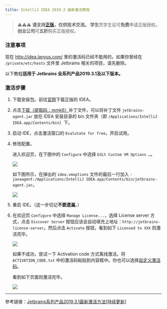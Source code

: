 ```yaml
---
title: IntelliJ IDEA 2019.3 最新激活教程
---
```


> ⚠️⚠️⚠️ **请支持[正版]((https://www.jetbrains.com/idea/))，仅供技术交流。**
**学生**凭学生证可**免费**申请正版授权。
**创业公司**可**五折**购买正版授权。

### 注意事项

现在 http://idea.lanyus.com/ 里的激活码已经不能用的，如果你曾经在 `/private/etc/hosts` 文件里 Jetbrains 相关的项⽬，请先删除。

以下教程**适用于 Jetbrains 全系列产品2019.3.1及以下版本。**

### 激活步骤

1. 下载安装包。前往[官网](https://www.jetbrains.com/idea/)下载正版的 IDEA。

2. 点击[下载（提取码：mmk6）](https://pan.baidu.com/s/1FGZ9d5J5amnvf0vMFqSOsQ)补丁文件，可以将补丁文件 `jetbrains-agent.jar` 放在 IDEA 安装目录的 bin 文件夹（即 `/Applications/IntelliJ IDEA.app/Contents/bin`）下。

3. 启动 IDE，点击激活窗口的 `Evalutate for free`，开启试用。

4. 修改配置。

   进入欢迎页，在下图中的 `Configure` 中选择 `Edit Custom VM Options …`。

   ![](configure.png)

   如下图所示，在弹出的 `idea.vmoptions` 文件的最后一行加入 `-javaagent:/Applications/IntelliJ IDEA.app/Contents/bin/jetbrains-agent.jar`。

   ![](vmoptions.png)

5. 重启 IDE。（这一步切记**不要遗漏**。）

6. 在欢迎页  `Configure` 中选择 `Manage License...`，选择 License server ⽅式，点击 `Discover Server` 按钮应该会⾃动填充上地址：`http://jetbrains-license-server`。然后点击 `Activate` 按钮，看到如下 `Licensed to XXX` 则激活完毕。

   ![](licensed-license-server.png)
   
   如果不成功，尝试一下 Activation code 方式离线激活。将 `ACTIVATION_CODE.txt` 中的激活码粘贴到内容框中。你也可以选择[自定义激活码](https://zhile.io/custom-license.html)。
   
   看到如下页面则激活完毕。
   
   ![](licensed-activation-code.png)
   
---
参考链接：[Jetbrains系列产品2019.3.1最新激活方法[持续更新]](https://zhile.io/2018/08/25/jetbrains-license-server-crack.html)

